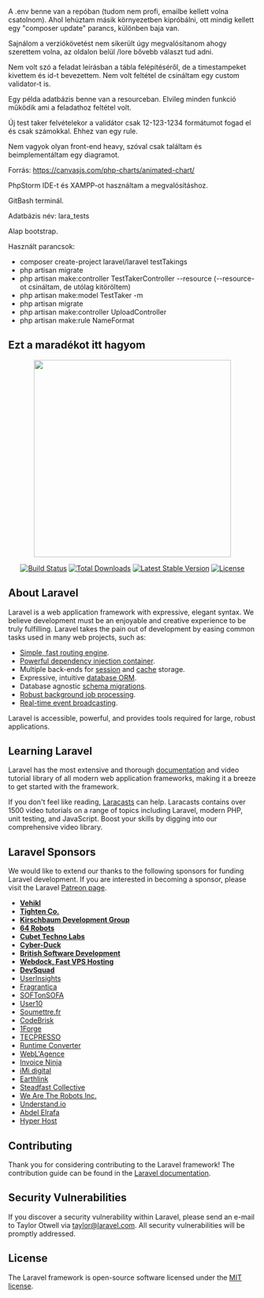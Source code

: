 <p>A .env benne van a repóban (tudom nem profi, emailbe kellett volna csatolnom). Ahol lehúztam másik környezetben kipróbálni, ott mindig kellett egy "composer update" parancs, különben baja van.</p>

<p>Sajnálom a verziókövetést nem sikerült úgy megvalósítanom ahogy szerettem volna, az oldalon belül /lore bővebb választ tud adni.</p>
<p>Nem volt szó a feladat leírásban a tábla felépítéséről, de a timestampeket kivettem és id-t bevezettem. Nem volt feltétel de csináltam egy custom validator-t is.</p>

<p>Egy példa adatbázis benne van a resourceban. Elvileg minden funkció működik ami a feladathoz feltétel volt.</p>

<p>Új test taker felvételekor a validátor csak 12-123-1234 formátumot fogad el és csak számokkal. Ehhez van egy rule.</p>

<p>
Nem vagyok olyan front-end heavy, szóval csak találtam és beimplementáltam egy diagramot.

Forrás: https://canvasjs.com/php-charts/animated-chart/</p>

<p>PhpStorm IDE-t és XAMPP-ot használtam a megvalósításhoz.</p>
<p>GitBash terminál.</p>
<p>Adatbázis név: lara_tests</p>
<p>Alap bootstrap.</p>
<p>Használt parancsok: </p>
<ul>
<li>composer create-project laravel/laravel testTakings</li>
<li>php artisan migrate</li>
<li>php artisan make:controller TestTakerController --resource (--resource-ot csináltam, de utólag kitöröltem)</li>
<li>php artisan make:model TestTaker -m</li>
<li>php artisan migrate</li>
<li>php artisan make:controller UploadController</li>
<li>php artisan make:rule NameFormat</li>
</ul>


<h2>Ezt a maradékot itt hagyom</h2>


<p align="center"><img src="https://res.cloudinary.com/dtfbvvkyp/image/upload/v1566331377/laravel-logolockup-cmyk-red.svg" width="400"></p>

<p align="center">
<a href="https://travis-ci.org/laravel/framework"><img src="https://travis-ci.org/laravel/framework.svg" alt="Build Status"></a>
<a href="https://packagist.org/packages/laravel/framework"><img src="https://poser.pugx.org/laravel/framework/d/total.svg" alt="Total Downloads"></a>
<a href="https://packagist.org/packages/laravel/framework"><img src="https://poser.pugx.org/laravel/framework/v/stable.svg" alt="Latest Stable Version"></a>
<a href="https://packagist.org/packages/laravel/framework"><img src="https://poser.pugx.org/laravel/framework/license.svg" alt="License"></a>
</p>

## About Laravel

Laravel is a web application framework with expressive, elegant syntax. We believe development must be an enjoyable and creative experience to be truly fulfilling. Laravel takes the pain out of development by easing common tasks used in many web projects, such as:

- [Simple, fast routing engine](https://laravel.com/docs/routing).
- [Powerful dependency injection container](https://laravel.com/docs/container).
- Multiple back-ends for [session](https://laravel.com/docs/session) and [cache](https://laravel.com/docs/cache) storage.
- Expressive, intuitive [database ORM](https://laravel.com/docs/eloquent).
- Database agnostic [schema migrations](https://laravel.com/docs/migrations).
- [Robust background job processing](https://laravel.com/docs/queues).
- [Real-time event broadcasting](https://laravel.com/docs/broadcasting).

Laravel is accessible, powerful, and provides tools required for large, robust applications.

## Learning Laravel

Laravel has the most extensive and thorough [documentation](https://laravel.com/docs) and video tutorial library of all modern web application frameworks, making it a breeze to get started with the framework.

If you don't feel like reading, [Laracasts](https://laracasts.com) can help. Laracasts contains over 1500 video tutorials on a range of topics including Laravel, modern PHP, unit testing, and JavaScript. Boost your skills by digging into our comprehensive video library.

## Laravel Sponsors

We would like to extend our thanks to the following sponsors for funding Laravel development. If you are interested in becoming a sponsor, please visit the Laravel [Patreon page](https://patreon.com/taylorotwell).

- **[Vehikl](https://vehikl.com/)**
- **[Tighten Co.](https://tighten.co)**
- **[Kirschbaum Development Group](https://kirschbaumdevelopment.com)**
- **[64 Robots](https://64robots.com)**
- **[Cubet Techno Labs](https://cubettech.com)**
- **[Cyber-Duck](https://cyber-duck.co.uk)**
- **[British Software Development](https://www.britishsoftware.co)**
- **[Webdock, Fast VPS Hosting](https://www.webdock.io/en)**
- **[DevSquad](https://devsquad.com)**
- [UserInsights](https://userinsights.com)
- [Fragrantica](https://www.fragrantica.com)
- [SOFTonSOFA](https://softonsofa.com/)
- [User10](https://user10.com)
- [Soumettre.fr](https://soumettre.fr/)
- [CodeBrisk](https://codebrisk.com)
- [1Forge](https://1forge.com)
- [TECPRESSO](https://tecpresso.co.jp/)
- [Runtime Converter](http://runtimeconverter.com/)
- [WebL'Agence](https://weblagence.com/)
- [Invoice Ninja](https://www.invoiceninja.com)
- [iMi digital](https://www.imi-digital.de/)
- [Earthlink](https://www.earthlink.ro/)
- [Steadfast Collective](https://steadfastcollective.com/)
- [We Are The Robots Inc.](https://watr.mx/)
- [Understand.io](https://www.understand.io/)
- [Abdel Elrafa](https://abdelelrafa.com)
- [Hyper Host](https://hyper.host)

## Contributing

Thank you for considering contributing to the Laravel framework! The contribution guide can be found in the [Laravel documentation](https://laravel.com/docs/contributions).

## Security Vulnerabilities

If you discover a security vulnerability within Laravel, please send an e-mail to Taylor Otwell via [taylor@laravel.com](mailto:taylor@laravel.com). All security vulnerabilities will be promptly addressed.

## License

The Laravel framework is open-source software licensed under the [MIT license](https://opensource.org/licenses/MIT).
